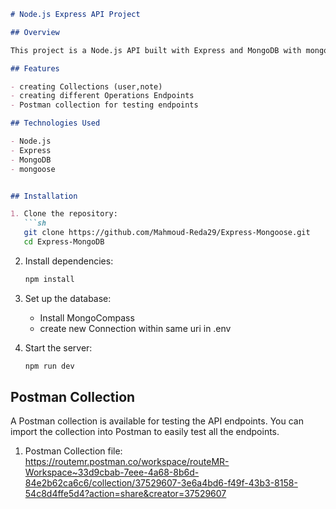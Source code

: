 
```markdown
# Node.js Express API Project

## Overview

This project is a Node.js API built with Express and MongoDB with mongoose.

## Features

- creating Collections (user,note)
- creating different Operations Endpoints
- Postman collection for testing endpoints

## Technologies Used

- Node.js
- Express
- MongoDB
- mongoose


## Installation

1. Clone the repository:
   ```sh
   git clone https://github.com/Mahmoud-Reda29/Express-Mongoose.git
   cd Express-MongoDB
   ```

2. Install dependencies:
   ```sh
   npm install
   ```

3. Set up the database:
   - Install MongoCompass
   - create new Connection within same uri in .env


4. Start the server:
   ```sh
   npm run dev
   ```


## Postman Collection

A Postman collection is available for testing the API endpoints. You can import the collection into Postman to easily test all the endpoints.

1. Postman Collection file: https://routemr.postman.co/workspace/routeMR-Workspace~33d9cbab-7eee-4a68-8b6d-84e2b62ca6c6/collection/37529607-3e6a4bd6-f49f-43b3-8158-54c8d4ffe5d4?action=share&creator=37529607
